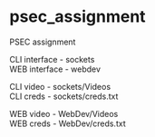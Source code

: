 # psec_assignment
PSEC assignment

CLI interface - sockets<br>
WEB interface - webdev<br>

CLI video - sockets/Videos<br>
CLI creds - sockets/creds.txt<br>

WEB video - WebDev/Videos<br>
WEB creds - WebDev/creds.txt<br>
